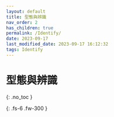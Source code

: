 ```yaml
---
layout: default
title: 型態與辨識
nav_order: 2
has_children: true
permalink: /Identify/
date: 2023-09-17
last_modified_date: 2023-09-17 16:12:32
tags: Identify
---
```


# 型態與辨識
{: .no_toc }

{: .fs-6 .fw-300 }
